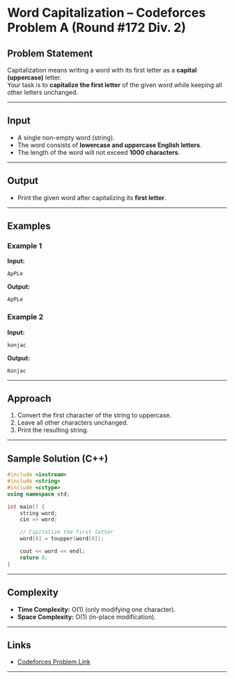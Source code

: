 
# Word Capitalization – Codeforces Problem A (Round #172 Div. 2)

## Problem Statement
Capitalization means writing a word with its first letter as a **capital (uppercase)** letter.  
Your task is to **capitalize the first letter** of the given word while keeping all other letters unchanged.

---

## Input
- A single non-empty word (string).
- The word consists of **lowercase and uppercase English letters**.
- The length of the word will not exceed **1000 characters**.

---

## Output
- Print the given word after capitalizing its **first letter**.

---

## Examples
### Example 1
**Input:**
```
ApPLe
```
**Output:**
```
ApPLe
```

### Example 2
**Input:**
```
konjac
```
**Output:**
```
Konjac
```

---

## Approach
1. Convert the first character of the string to uppercase.
2. Leave all other characters unchanged.
3. Print the resulting string.

---

## Sample Solution (C++)
```cpp
#include <iostream>
#include <string>
#include <cctype>
using namespace std;

int main() {
    string word;
    cin >> word;

    // Capitalize the first letter
    word[0] = toupper(word[0]);

    cout << word << endl;
    return 0;
}
```

---

## Complexity
- **Time Complexity:** O(1) (only modifying one character).
- **Space Complexity:** O(1) (in-place modification).

---

## Links
- [Codeforces Problem Link](https://codeforces.com/problemset/problem/281/A)

---
